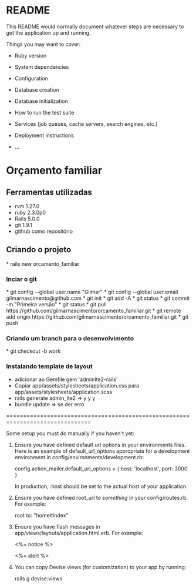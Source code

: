 # README

This README would normally document whatever steps are necessary to get the
application up and running.

Things you may want to cover:

* Ruby version

* System dependencies

* Configuration

* Database creation

* Database initialization

* How to run the test suite

* Services (job queues, cache servers, search engines, etc.)

* Deployment instructions

* ...



<h1>Orçamento familiar</h1>

<h2>Ferramentas utilizadas</h2>

* rvm 1.27.0
* ruby 2.3.0p0
* Rails 5.0.0
* git 1.9.1
* github como repositório

<h2>Criando o projeto</h2>
* rails new orcamento_familiar

<h3>Inciar o git</h3>
* git config --global user.name "Gilmar"
* git config --global user.email gilmarnascimento@github.com
* git init
* git add -A
* git status
* git commit -m "Primeira versão"
* git status
* git pull https://github.com/gilmarnascimento/orcamento_familiar.git
* git remote add origin https://github.com/gilmarnascimento/orcamento_familiar.git
* git push


<h3>Criando um branch para o desenvolvimento</h3>
* git checkout -b work


<h3>Instalando template de layout</h3>

* adicionar ao Gemfile gem 'adminlte2-rails'
* Copiar app/assets/stylesheets/application.css para app/assets/stylesheets/application.scss
* rails generate admin_lte2 => y y y
* bundle update => se der erro

===============================================================================

Some setup you must do manually if you haven't yet:

  1. Ensure you have defined default url options in your environments files. Here
     is an example of default_url_options appropriate for a development environment
     in config/environments/development.rb:

       config.action_mailer.default_url_options = { host: 'localhost', port: 3000 }

     In production, :host should be set to the actual host of your application.

  2. Ensure you have defined root_url to *something* in your config/routes.rb.
     For example:

       root to: "home#index"

  3. Ensure you have flash messages in app/views/layouts/application.html.erb.
     For example:

       <p class="notice"><%= notice %></p>
       <p class="alert"><%= alert %></p>

  4. You can copy Devise views (for customization) to your app by running:

       rails g devise:views
